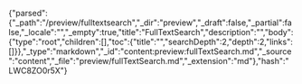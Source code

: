 {"parsed":{"_path":"/preview/fulltextsearch","_dir":"preview","_draft":false,"_partial":false,"_locale":"","_empty":true,"title":"FullTextSearch","description":"","body":{"type":"root","children":[],"toc":{"title":"","searchDepth":2,"depth":2,"links":[]}},"_type":"markdown","_id":"content:preview:fullTextSearch.md","_source":"content","_file":"preview/fullTextSearch.md","_extension":"md"},"hash":"LWC8ZO0r5X"}